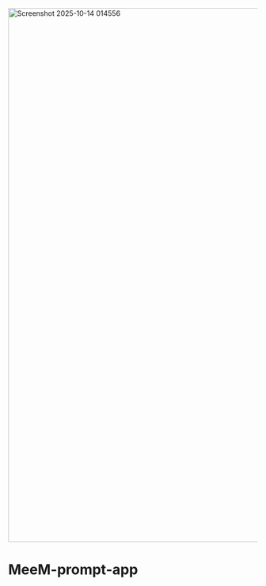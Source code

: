 <img width="1920" height="1080" alt="Screenshot 2025-10-14 014556" src="https://github.com/user-attachments/assets/260fd866-219c-4c9f-84db-5f9af39da0a7" />


# MeeM-prompt-app #

